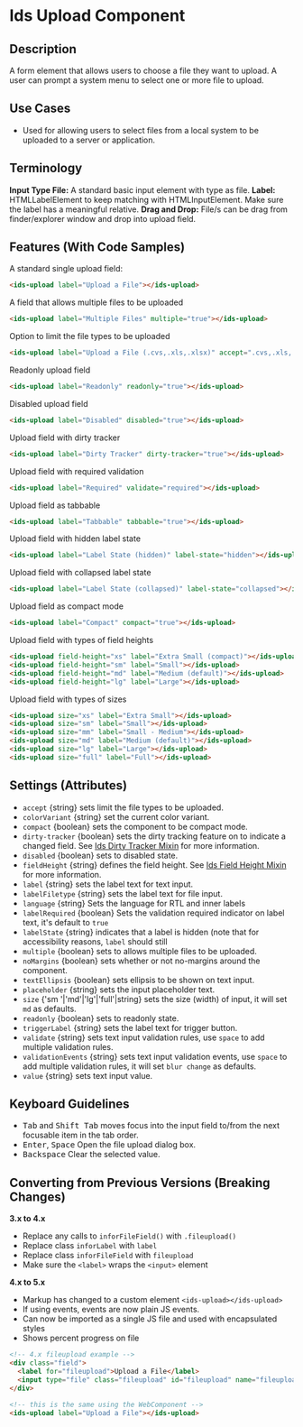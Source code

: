 # Ids Upload Component

## Description

A form element that allows users to choose a file they want to upload. A user can prompt a system menu to select one or more file to upload.

## Use Cases

- Used for allowing users to select files from a local system to be uploaded to a server or application.

## Terminology

**Input Type File:** A standard basic input element with type as file.
**Label:** HTMLLabelElement to keep matching with HTMLInputElement. Make sure the label has a meaningful relative.
**Drag and Drop:** File/s can be drag from finder/explorer window and drop into upload field.

## Features (With Code Samples)

A standard single upload field:

```html
<ids-upload label="Upload a File"></ids-upload>
```

A field that allows multiple files to be uploaded

```html
<ids-upload label="Multiple Files" multiple="true"></ids-upload>
```

Option to limit the file types to be uploaded

```html
<ids-upload label="Upload a File (.cvs,.xls,.xlsx)" accept=".cvs,.xls,.xlsx"></ids-upload>
```

Readonly upload field

```html
<ids-upload label="Readonly" readonly="true"></ids-upload>
```

Disabled upload field

```html
<ids-upload label="Disabled" disabled="true"></ids-upload>
```

Upload field with dirty tracker

```html
<ids-upload label="Dirty Tracker" dirty-tracker="true"></ids-upload>
```

Upload field with required validation

```html
<ids-upload label="Required" validate="required"></ids-upload>
```

Upload field as tabbable

```html
<ids-upload label="Tabbable" tabbable="true"></ids-upload>
```

Upload field with hidden label state

```html
<ids-upload label="Label State (hidden)" label-state="hidden"></ids-upload>
```

Upload field with collapsed label state

```html
<ids-upload label="Label State (collapsed)" label-state="collapsed"></ids-upload>
```

Upload field as compact mode

```html
<ids-upload label="Compact" compact="true"></ids-upload>
```

Upload field with types of field heights

```html
<ids-upload field-height="xs" label="Extra Small (compact)"></ids-upload>
<ids-upload field-height="sm" label="Small"></ids-upload>
<ids-upload field-height="md" label="Medium (default)"></ids-upload>
<ids-upload field-height="lg" label="Large"></ids-upload>
```

Upload field with types of sizes

```html
<ids-upload size="xs" label="Extra Small"></ids-upload>
<ids-upload size="sm" label="Small"></ids-upload>
<ids-upload size="mm" label="Small - Medium"></ids-upload>
<ids-upload size="md" label="Medium (default)"></ids-upload>
<ids-upload size="lg" label="Large"></ids-upload>
<ids-upload size="full" label="Full"></ids-upload>
```

## Settings (Attributes)

- `accept` {string} sets limit the file types to be uploaded.
- `colorVariant` {string} set the current color variant.
- `compact` {boolean} sets the component to be compact mode.
- `dirty-tracker` {boolean} sets the dirty tracking feature on to indicate a changed field. See [Ids Dirty Tracker Mixin](https://github.com/infor-design/enterprise-wc/blob/main/src/mixins/ids-dirty-tracker-mixin/README.md) for more information.
- `disabled` {boolean} sets to disabled state.
- `fieldHeight` {string} defines the field height. See [Ids Field Height Mixin](https://github.com/infor-design/enterprise-wc/blob/main/src/mixins/ids-field-height-mixin/README.md) for more information.
- `label` {string} sets the label text for text input.
- `labelFiletype` {string} sets the label text for file input.
- `language` {string} Sets the language for RTL and inner labels
- `labelRequired` {boolean} Sets the validation required indicator on label text, it's default to `true`
- `labelState` {string} indicates that a label is hidden (note that for accessibility reasons, `label` should still
- `multiple` {boolean} sets to allows multiple files to be uploaded.
- `noMargins` {boolean} sets whether or not no-margins around the component.
- `textEllipsis` {boolean} sets ellipsis to be shown on text input.
- `placeholder` {string} sets the input placeholder text.
- `size` {'sm '|'md'|'lg'|'full'|string} sets the size (width) of input, it will set `md` as defaults.
- `readonly` {boolean} sets to readonly state.
- `triggerLabel` {string} sets the label text for trigger button.
- `validate` {string} sets text input validation rules, use `space` to add multiple validation rules.
- `validationEvents` {string} sets text input validation events, use `space` to add multiple validation rules, it will set `blur change` as defaults.
- `value` {string} sets text input value.

## Keyboard Guidelines

- <kbd>Tab</kbd> and <kbd>Shift Tab</kbd> moves focus into the input field to/from the next focusable item in the tab order.
- <kbd>Enter</kbd>, <kbd>Space</kbd> Open the file upload dialog box.
- <kbd>Backspace</kbd> Clear the selected value.

## Converting from Previous Versions (Breaking Changes)

**3.x to 4.x**

- Replace any calls to `inforFileField()` with `.fileupload()`
- Replace class `inforLabel` with `label`
- Replace class `inforFileField` with `fileupload`
- Make sure the `<label>` wraps the `<input>` element

**4.x to 5.x**

- Markup has changed to a custom element `<ids-upload></ids-upload>`
- If using events, events are now plain JS events.
- Can now be imported as a single JS file and used with encapsulated styles
- Shows percent progress on file

```html
<!-- 4.x fileupload example -->
<div class="field">
  <label for="fileupload">Upload a File</label>
  <input type="file" class="fileupload" id="fileupload" name="fileupload"/>
</div>

<!-- this is the same using the WebComponent -->
<ids-upload label="Upload a File"></ids-upload>
```
